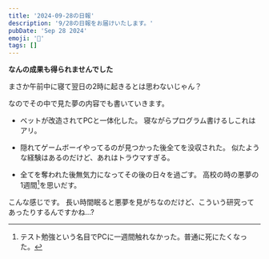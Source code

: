 ```yaml
---
title: '2024-09-28の日報'
description: '9/28の日報をお届けいたします。'
pubDate: 'Sep 28 2024'
emoji: '🦊'
tags: []
---
```


**なんの成果も得られませんでした**

まさか午前中に寝て翌日の2時に起きるとは思わないじゃん？

なのでその中で見た夢の内容でも書いていきます。

- ベットが改造されてPCと一体化した。 寝ながらプログラム書けるしこれはアリ。

- 隠れてゲームボーイやってるのが見つかった後全てを没収された。
  似たような経験はあるのだけど、あれはトラウマすぎる。

- 全てを奪われた後無気力になってその後の日々を過ごす。
  高校の時の悪夢の1週間[^1]を思いだす。

こんな感じです。
長い時間眠ると悪夢を見がちなのだけど、こういう研究ってあったりするんですかね...?

[^1]: テスト勉強という名目でPCに一週間触れなかった。普通に死にたくなった。
